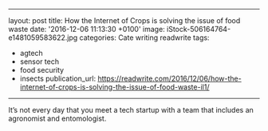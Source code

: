   - --
layout: post
title: How the Internet of Crops is solving the issue of food waste
date: '2016-12-06 11:13:30 +0100'
image: iStock-506164764-e1481059583622.jpg
categories: Cate writing readwrite
tags:
  - agtech
  - sensor tech
  - food security
  - insects
publication_url: https://readwrite.com/2016/12/06/how-the-internet-of-crops-is-solving-the-issue-of-food-waste-il1/
---

It’s not every day that you meet a tech startup with a team that includes an agronomist and entomologist.
